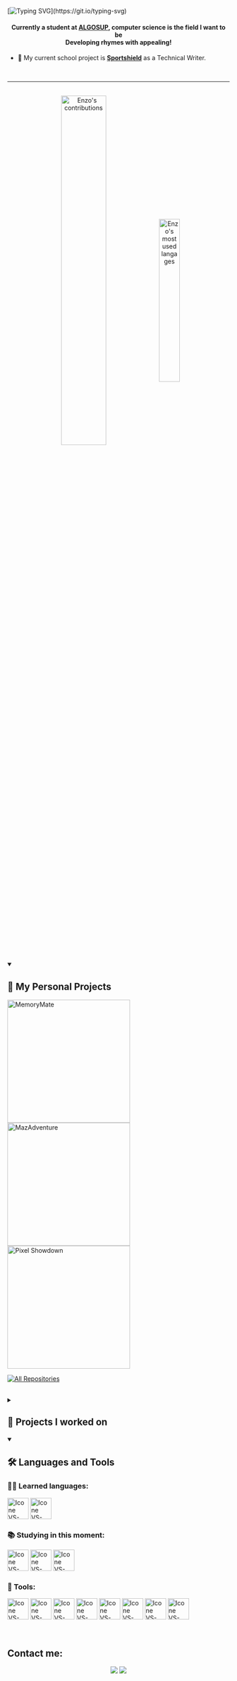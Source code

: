 [![Typing SVG](https://readme-typing-svg.herokuapp.com/?color=FF3670&size=35&center=true&vCenter=true&width=1000&lines=Hello+World!;Welcome+to+my+GitHub+profile!;I+am+Enzo+Guillouche;A+Software+Engineering+Student.)](https://git.io/typing-svg)

<h4 align="center"> Currently a student at <a href="https://algosup.com">ALGOSUP</a>, computer science is the field I want to be<br>Developing rhymes with appealing!<!--ALGOSUP Student Council's Secretary--></h4>

- 🔭 My current school project is [**Sportshield**](https://github.com/algosup/2023-2024-project-4-sportshield-team-2) as a Technical Writer.

<br>
<hr>

<br>  

<div align="center" style="margin-bottom:200px">
 <img width=45% align="center" src="https://github-readme-stats.vercel.app/api?username=EnzoGuillouche&show_icons=true&theme=radical" alt="Enzo's contributions" />
 <img width=30.7% align="center" src="https://github-readme-stats.vercel.app/api/top-langs/?username=EnzoGuillouche&show_icons=true&locale=en&layout=donut&theme=radical" alt="Enzo's most used langages" />
</div>


<details open> 
  <summary><h2>📕 My Personal Projects</h2></summary>

  <p align="left">
    <a href="https://github.com/EnzoGuillouche/MemoryMate"><img width="278" src="https://denvercoder1-github-readme-stats.vercel.app/api/pin/?username=EnzoGuillouche&repo=MemoryMate&theme=radical&bg_color=1F222E&title_color=F85D7F&hide_border=true&icon_color=F8D866&show_icons=false" alt="MemoryMate"></a>
    <a href="https://github.com/EnzoGuillouche/MazAdventure"><img width="278" src="https://denvercoder1-github-readme-stats.vercel.app/api/pin/?username=EnzoGuillouche&repo=MazAdventure&theme=radical&bg_color=1F222E&title_color=F85D7F&hide_border=true&icon_color=F8D866&show_icons=false" alt="MazAdventure"></a>
    <a href="https://github.com/LucasMegnan/Pixel-Showdown"><img width="278" src="https://denvercoder1-github-readme-stats.vercel.app/api/pin/?username=LucasMegnan&repo=Pixel-Showdown&theme=radical&bg_color=1F222E&title_color=F85D7F&hide_border=true&icon_color=F8D866&show_icons=false" alt="Pixel Showdown"></a>
  </p>

  <a href="https://github.com/EnzoGuillouche?tab=repositories&sort=stargazers"><img alt="All Repositories" title="All Repositories" src="https://custom-icon-badges.demolab.com/badge/-Click%20Here%20For%20All%20My%20Repos-1F222E?style=for-the-badge&logoColor=aqua&logo=repo"/></a>
</details>

<br>

<details> 
  <summary><h2>📘 Projects I worked on</h2></summary>

  <p align="left">
      <a href="https://github.com/algosup/2023-2024-project-4-sportshield-team-2"><img width="278" src="https://denvercoder1-github-readme-stats.vercel.app/api/pin/?username=algosup&repo=2023-2024-project-4-sportshield-team-2&theme=radical&bg_color=1F222E&title_color=F85D7F&hide_border=true&icon_color=F8D866&show_icons=false" alt="2023-2024-project-4-sportshield-team-2"></a>
    <a href="https://github.com/EnzoGuillouche/MazAdventure"><img width="278" src="https://denvercoder1-github-readme-stats.vercel.app/api/pin/?username=EnzoGuillouche&repo=MazAdventure&theme=radical&bg_color=1F222E&title_color=F85D7F&hide_border=true&icon_color=F8D866&show_icons=false" alt="MazAdventure"></a>
    <a href="https://github.com/algosup/2023-2024-project-3-virtual-processor-team-2"><img width="278" src="https://denvercoder1-github-readme-stats.vercel.app/api/pin/?username=algosup&repo=2023-2024-project-3-virtual-processor-team-2&theme=radical&bg_color=1F222E&title_color=F85D7F&hide_border=true&icon_color=F8D866&show_icons=false" alt="2023-2024-project-3-virtual-processor-team-2"></a>
    <a href="https://github.com/algosup/2023-2024-project-2-x86-retrogaming-team-7"><img width="278" src="https://denvercoder1-github-readme-stats.vercel.app/api/pin/?username=algosup&repo=2023-2024-project-2-x86-retrogaming-team-7&theme=radical&bg_color=1F222E&title_color=F85D7F&hide_border=true&icon_color=F8D866&show_icons=false" alt="2023-2024-project-2-x86-retrogaming-team-7"></a>
  </p>

  <a href="https://github.com/EnzoGuillouche?tab=repositories&sort=stargazers"><img alt="All Repositories" title="All Repositories" src="https://custom-icon-badges.demolab.com/badge/-Click%20Here%20For%20All%20My%20Repos-1F222E?style=for-the-badge&logoColor=aqua&logo=repo"/></a>
</details>

<details open> 
  <summary><h2>🛠️ Languages and Tools</h2></summary>

<h3>👨‍💻 Learned languages:</h3>

[<img height="48px" width="48px" alt="Icone VS-Code" src="https://skillicons.dev/icons?i=c"/>](https://en.wikipedia.org/wiki/C_(programming_language))
[<img height="48px" width="48px" alt="Icone VS-Code" src="https://skillicons.dev/icons?i=cpp"/>](https://en.wikipedia.org/wiki/C%2B%2B)

  <h3>📚 Studying in this moment:</h3>
  
[<img height="48px" width="48px" alt="Icone VS-Code" src="https://skillicons.dev/icons?i=androidstudio"/>](https://developer.android.com/studio)
[<img height="48px" width="48px" alt="Icone VS-Code" src="https://skillicons.dev/icons?i=dart"/>](https://dart.dev)
[<img height="48px" width="48px" alt="Icone VS-Code" src="https://skillicons.dev/icons?i=flutter"/>](https://flutter.dev)

  <h3>🧰 Tools:</h3>

[<img height="48px" width="48px" alt="Icone VS-Code" src="https://skillicons.dev/icons?i=vscode"/>](https://code.visualstudio.com/)
[<img height="48px" width="48px" alt="Icone VS-Code" src="https://skillicons.dev/icons?i=github"/>](https://github.com/)
[<img height="48px" width="48px" alt="Icone VS-Code" src="https://skillicons.dev/icons?i=git"/>](https://git-scm.com/)
[<img height="48px" width="48px" alt="Icone VS-Code" src="https://skillicons.dev/icons?i=notion"/>](https://notion.so/)
[<img height="48px" width="48px" alt="Icone VS-Code" src="https://skillicons.dev/icons?i=stackoverflow"/>](https://stackoverflow.com/)
[<img height="48px" width="48px" alt="Icone VS-Code" src="https://skillicons.dev/icons?i=gmail"/>](https://www.google.com/intl/fr/gmail/about/)
[<img height="48px" width="48px" alt="Icone VS-Code" src="https://skillicons.dev/icons?i=windows"/>](https://www.microsoft.com/en-us/windows)
[<img height="48px" width="48px" alt="Icone VS-Code" src="https://skillicons.dev/icons?i=unity"/>](https://unity.com)
</details>


<br>

## Contact me:
<div align="center">
    <a href = "mailto: enzo.guillouche@algosup.com"><img loading="lazy" src="https://img.shields.io/badge/Gmail-D14836?style=for-the-badge&logo=gmail&logoColor=white" target="_blank"></a>
    <a href="https://www.linkedin.com/in/enzo-g-b62114293/" target="_blank"><img loading="lazy" src="https://img.shields.io/badge/-LinkedIn-%230077B5?style=for-the-badge&logo=linkedin&logoColor=white" target="_blank"></a>   
</div>
